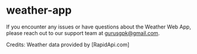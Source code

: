 # weather-app
If you encounter any issues or have questions about the Weather Web App, please reach out to our support team at gurusgpk@gmail.com.

Credits:
Weather data provided by [RapidApi.com]
